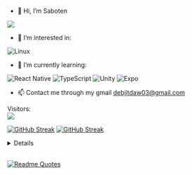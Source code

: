- 👋 Hi, I’m Saboten
<img src="https://giffiles.alphacoders.com/362/36249.gif">
<br>

- 👀 I’m interested in:
  
![Linux](https://img.shields.io/badge/Linux-FCC624?style=for-the-badge&logo=linux&logoColor=black)

- 🌱 I’m currently learning:

![React Native](https://img.shields.io/badge/react_native-%2320232a.svg?style=for-the-badge&logo=react&logoColor=%2361DAFB)
![TypeScript](https://img.shields.io/badge/typescript-%23007ACC.svg?style=for-the-badge&logo=typescript&logoColor=yellow)
![Unity](https://img.shields.io/badge/unity-%23000000.svg?style=for-the-badge&logo=unity&logoColor=white)
![Expo](https://img.shields.io/badge/expo-1C1E24?style=for-the-badge&logo=expo&logoColor=#D04A37)
<br>
- 📫 Contact me through my gmail debjitdaw03@gmail.com

<!---
Saboten758/Saboten758 is a ✨ special ✨ repository because its `README.md` (this file) appears on your GitHub profile.
You can click the Preview link to take a look at your changes.
--->

<p align="left"> 
  Visitors: <br>
  <img src="https://profile-counter.glitch.me/Saboten758/count.svg" />
</p>

[![GitHub Streak](https://streak-stats.demolab.com?user=Saboten758&theme=tokyonight&hide_border=true&date_format=M%20j%5B%2C%20Y%5D)](https://git.io/streak-stats)
[![GitHub Streak](https://streak-stats.demolab.com?user=Saboten758&theme=rose&locale=ja&date_format=M%20j%5B%2C%20Y%5D)](https://git.io/streak-stats)

<details>
<br>
Trophies:
<br>
  <img src="https://github-profile-trophy.vercel.app/?username=Saboten758">
<br>
Stats:
<br>
<img src="https://bad-apple-github-readme.vercel.app/api?show_bg=1&username=Saboten758">
<br>
<br>
<img align="center" src="https://newojima-grs-20230109.vercel.app/api?username=Saboten758&rank_icon=github&show_icons=true&&locale=ja&title_color=fff&text_color=fff&icon_color=fff&hide_border=true&hide_title=false&count_private=true&include_all_commits=true&card_width=495&disable_animations=true&bg_color=4E92C2,4E92C2,FF5357" alt="Github" width="500px"/>
<br>
</details>
<br>

[![Readme Quotes](https://quotes-github-readme.vercel.app/api?type=horizontal&theme=catppuccin_mocha)](https://github.com/piyushsuthar/github-readme-quotes)



